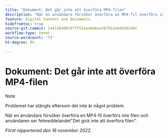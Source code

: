```yaml
---
title: "Dokument: Det går inte att överföra MP4-filen"
description: "När en användare försöker överföra en MP4-fil överförs inte filen och användaren ser felmeddelandet Det gick inte att överföra filen."
feature: Digital Content and Documents
hidefromtoc: true
source-git-commit: 2a41264d6f477f51eaeda6ae3675b1a6d816249c
workflow-type: tm+mt
source-wordcount: '73'
ht-degree: 0%

---
```



# Dokument: Det går inte att överföra MP4-filen

>[!NOTE]
>
>Problemet har stängts eftersom det inte är något problem.

När en användare försöker överföra en MP4-fil överförs inte filen och användaren ser felmeddelandet&quot;Det gick inte att överföra filen&quot;.

_Först rapporterad den 16 november 2022._

